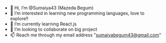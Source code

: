 - 👋 Hi, I’m @Sumaiya43 (Mazeda Begum)
- 👀 I’m interested in learning new programming languages, love to explore!!
- 🌱 I’m currently learning React.js
- 💞️ I’m looking to collaborate on big project
- 📫 Reach me through my email address "sumaiyabegum43@gmail.com"

<!---
Sumaiya43/Sumaiya43 is a ✨ special ✨ repository because its `README.md` (this file) appears on your GitHub profile.
You can click the Preview link to take a look at your changes.
--->
